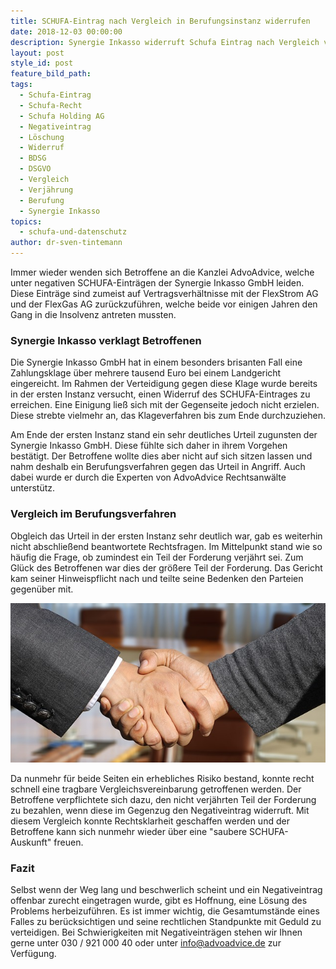 ```yaml
---
title: SCHUFA-Eintrag nach Vergleich in Berufungsinstanz widerrufen
date: 2018-12-03 00:00:00
description: Synergie Inkasso widerruft Schufa Eintrag nach Vergleich vor OLG Oldenburg
layout: post
style_id: post
feature_bild_path:
tags:
  - Schufa-Eintrag
  - Schufa-Recht
  - Schufa Holding AG
  - Negativeintrag
  - Löschung
  - Widerruf
  - BDSG
  - DSGVO
  - Vergleich
  - Verjährung
  - Berufung
  - Synergie Inkasso
topics:
  - schufa-und-datenschutz
author: dr-sven-tintemann
---
```


Immer wieder wenden sich Betroffene an die Kanzlei AdvoAdvice, welche unter negativen SCHUFA-Eintr&auml;gen der Synergie Inkasso GmbH leiden. Diese Eintr&auml;ge sind zumeist auf Vertragsverh&auml;ltnisse mit der FlexStrom AG und der FlexGas AG zur&uuml;ckzuf&uuml;hren, welche beide vor einigen Jahren den Gang in die Insolvenz antreten mussten.

### Synergie Inkasso verklagt Betroffenen

Die Synergie Inkasso GmbH hat in einem besonders brisanten Fall eine Zahlungsklage &uuml;ber mehrere tausend Euro bei einem Landgericht eingereicht. Im Rahmen der Verteidigung gegen diese Klage wurde bereits in der ersten Instanz versucht, einen Widerruf des SCHUFA-Eintrages zu erreichen. Eine Einigung lie&szlig; sich mit der Gegenseite jedoch nicht erzielen. Diese strebte vielmehr an, das Klageverfahren bis zum Ende durchzuziehen.

Am Ende der ersten Instanz stand ein sehr deutliches Urteil zugunsten der Synergie Inkasso GmbH. Diese f&uuml;hlte sich daher in ihrem Vorgehen best&auml;tigt. Der Betroffene wollte dies aber nicht auf sich sitzen lassen und nahm deshalb ein Berufungsverfahren gegen das Urteil in Angriff. Auch dabei wurde er durch die Experten von AdvoAdvice Rechtsanw&auml;lte unterst&uuml;tz.

### Vergleich im Berufungsverfahren

Obgleich das Urteil in der ersten Instanz sehr deutlich war, gab es weiterhin nicht abschlie&szlig;end beantwortete Rechtsfragen. Im Mittelpunkt stand wie so h&auml;ufig die Frage, ob zumindest ein Teil der Forderung verj&auml;hrt sei. Zum Gl&uuml;ck des Betroffenen war dies der gr&ouml;&szlig;ere Teil der Forderung. Das Gericht kam seiner Hinweispflicht nach und teilte seine Bedenken den Parteien gegen&uuml;ber mit.

![Handshake - Foto Pixabay](/uploads/shaking-hands-3091906-640.jpg "Vergleich vor OLG Oldenburg geschlossen")

Da nunmehr f&uuml;r beide Seiten ein erhebliches Risiko bestand, konnte recht schnell eine tragbare Vergleichsvereinbarung getroffenen werden. Der Betroffene verpflichtete sich dazu, den nicht verj&auml;hrten Teil der Forderung zu bezahlen, wenn diese im Gegenzug den Negativeintrag widerruft. Mit diesem Vergleich konnte Rechtsklarheit geschaffen werden und der Betroffene kann sich nunmehr wieder &uuml;ber eine "saubere SCHUFA-Auskunft" freuen.

### Fazit

Selbst wenn der Weg lang und beschwerlich scheint und ein Negativeintrag offenbar zurecht eingetragen wurde, gibt es Hoffnung, eine L&ouml;sung des Problems herbeizuf&uuml;hren. Es ist immer wichtig, die Gesamtumst&auml;nde eines Falles zu ber&uuml;cksichtigen und seine rechtlichen Standpunkte mit Geduld zu verteidigen. Bei Schwierigkeiten mit Negativeintr&auml;gen stehen wir Ihnen gerne unter 030 / 921 000 40 oder unter info@advoadvice.de zur Verf&uuml;gung.